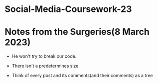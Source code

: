 # Social-Media-Coursework-23

# Notes from the Surgeries(8 March 2023)
- He won't try to break our code.
- There isn't a predetermines size.

- Think of every post and its comments(and their comments) as a tree
